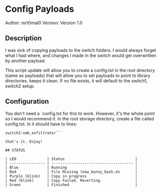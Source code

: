 # Config Payloads

Author: mrt0mat0
Version: Version 1.0

## Description

I was sick of copying payloads to the switch folders. I would always forget what I had where, and changes I made in the switch would get overwritten by another payload. 

This script update will allow you to create a config.txt in the root directory (same as payloads) that will allow you to set payloads to point to library directories. keeps it clean. If no file exists, it will default to the switch1, switch2 setup.

## Configuration

You don't need a `config.txt for this to work. However, it's the whole point so I would recommend it. In the root storage directory, create a file called config.txt. in it should have to lines:
```switch1:MacReverseShell
switch2:smb_exfiltrator```

that's it. Enjoy!

## STATUS

| LED              | Status                                |
| ---------------- | ------------------------------------- |
| Blue             | Running                               |
| Red              | File Missing (new_bunny_bash.sh       |
| Purple (blink)   | Copy in progress                      |
| Red (blink)      | Copy Failed. Reverting.               |
| Green            | Finished                              |